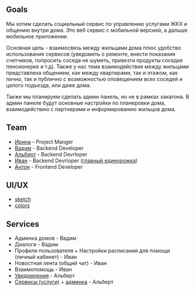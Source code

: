 ## Goals

Мы хотим сделать социальный сервис по управлению  услугами ЖКХ и общению внутри дома. 
Это веб сервис с мобильной версией, а дальше мобильное приложение.

Основная цель - взаимосвязь между жильцами дома плюс удобство использования сервисов (уведомить о ремонте, внести показания счетчиков, попросить соседа не шуметь, привезти продукты соседке пенсионерке и т.д). Также у нас тема взаимодействия между жильцами представлена общением, как между квартирами, так и этажом, как лично, так и публично с возможностью оповещением всех соседей и целого подъезда, или даже дома. 

Также мы планируем сделать админ панель, но не в рамках хакатона. В админ панеле будут основные настройки по планеровки дома, взаимодействию с партнерами и информированию жильцов дома.

## Team

- [Ирина](https://github.com/Hodzhaeva) - Project Manger
- [Вадим](https://github.com/abri-k) - Backend Developer
- [Альберт](https://github.com/ProstoA) - Backend Devrloper
- [Иван](https://github.com/QviNSteN) - Backend Devrloper ([главный единорожка](https://github.com/fincase-unicorn-team/doc/wiki/gulyaev))
- [Антон](https://github.com/ArtNekki) - Frontend Developer

## UI/UX

- [sketch](https://github.com/fincase-unicorn-team/doc/wiki/sketch)
- [colors](https://github.com/fincase-unicorn-team/doc/wiki/colors)

## Services

- Админка домов - Вадим
- Диалоги - Вадим
- Профили пользователя + Настройки расписания для помощи (личный кабинет) - Иван
- Новостная лента (общий чат) - Иван
- Взаимопомощь - Иван
- [Уведомления](https://github.com/fincase-unicorn-team/notification-service) - Альберт
- [Сервисы (услуги)](https://github.com/fincase-unicorn-team/market-service) + [админка](https://github.com/fincase-unicorn-team/market-web) - Альберт
